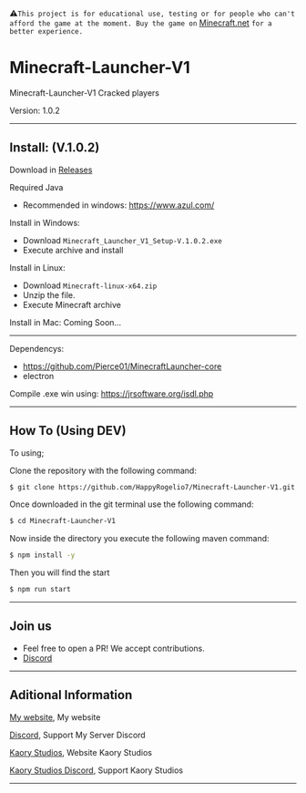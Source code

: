 ⚠️`This project is for educational use, testing or for people who can't afford the game at the moment. Buy the game on` [Minecraft.net](https://www.minecraft.net/) `for a better experience.`

# Minecraft-Launcher-V1
Minecraft-Launcher-V1 Cracked players

Version: 1.0.2

---

## Install: (V.1.0.2)

Download in [Releases](https://github.com/HappyRogelio7/Minecraft-Launcher-V1/releases/tag/1.0.2)

Required Java
- Recommended in windows: https://www.azul.com/

Install in Windows:
- Download `Minecraft_Launcher_V1_Setup-V.1.0.2.exe`
- Execute archive and install

Install in Linux:
- Download `Minecraft-linux-x64.zip`
- Unzip the file.
- Execute Minecraft archive

Install in Mac: Coming Soon...


---

Dependencys:

- https://github.com/Pierce01/MinecraftLauncher-core
- electron

Compile .exe win using: https://jrsoftware.org/isdl.php

---

## How To (Using DEV)

To using; 

Clone the repository with the following command:
```bash
$ git clone https://github.com/HappyRogelio7/Minecraft-Launcher-V1.git
```

Once downloaded in the git terminal use the following command:

```bash
$ cd Minecraft-Launcher-V1
```

Now inside the directory you execute the following maven command:

```bash
$ npm install -y
```

Then you will find the start

```bash
$ npm run start
```



---

## Join us

* Feel free to open a PR! We accept contributions.
* [Discord](https://discord.gg/3EebYUyeUX)

---

## Aditional Information

[My website](https://happyrogelio7.xyz), My website

[Discord](https://discord.gg/3EebYUyeUX), Support My Server Discord

[Kaory Studios](https://kaorystudios.xyz), Website Kaory Studios

[Kaory Studios Discord](https://discord.gg/Gw7m8kC), Support Kaory Studios

---

